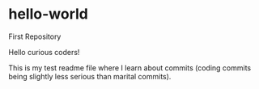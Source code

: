 # hello-world
First Repository

Hello curious coders!

This is my test readme file where I learn about commits (coding commits being slightly less serious than marital commits).
